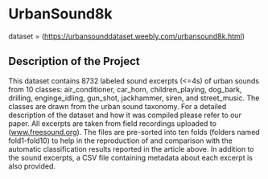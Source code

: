 # UrbanSound8k
dataset = (https://urbansounddataset.weebly.com/urbansound8k.html)
## Description of the Project
This dataset contains 8732 labeled sound excerpts (<=4s) of urban sounds from 10 classes: air_conditioner,
car_horn, children_playing, dog_bark, drilling, enginge_idling, gun_shot, jackhammer, siren, and street_music.
The classes are drawn from the urban sound taxonomy. For a detailed description of the dataset and how it was compiled please refer to our paper.
All excerpts are taken from field recordings uploaded to (www.freesound.org). The files are pre-sorted into ten folds (folders named fold1-fold10) 
to help in the reproduction of and comparison with the automatic classification results reported in the article above.
In addition to the sound excerpts, a CSV file containing metadata about each excerpt is also provided.
